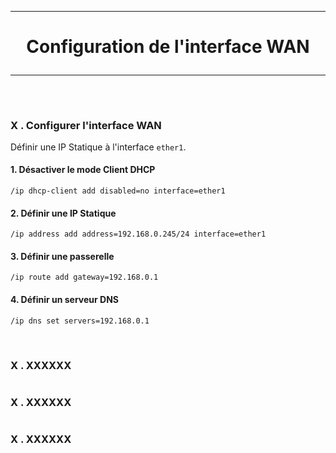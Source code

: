 ------------------------------------------------------------------------------------------------------------------------------------------------------------------------------------------------------------------------------------------
# <p align='center'> Configuration de l'interface WAN </p>

------------------------------------------------------------------------------------------------------------------------------------------------------------------------------------------------------------------------------------------
##




<br />


### X . Configurer l'interface WAN
Définir une IP Statique à l'interface `ether1`.
#### 1. Désactiver le mode Client DHCP 
```
/ip dhcp-client add disabled=no interface=ether1
```
#### 2. Définir une IP Statique
```
/ip address add address=192.168.0.245/24 interface=ether1
```
#### 3. Définir une passerelle
```
/ip route add gateway=192.168.0.1
```
#### 4. Définir un serveur DNS
```
/ip dns set servers=192.168.0.1
```
<br />



### X . XXXXXX
```
```

### X . XXXXXX
```
```

### X . XXXXXX
```
```
